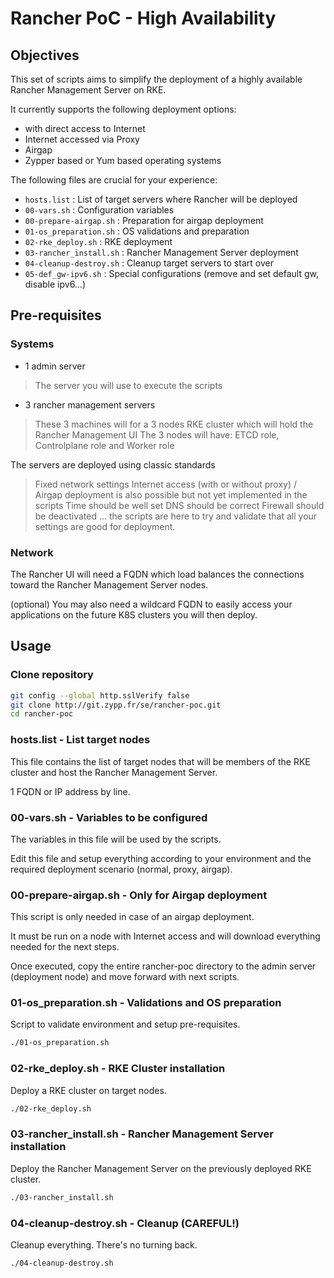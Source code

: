 # Rancher PoC - High Availability

## Objectives

This set of scripts aims to simplify the deployment of a highly available Rancher Management Server on RKE.

It currently supports the following deployment options:
- with direct access to Internet
- Internet accessed via Proxy
- Airgap
- Zypper based or Yum based operating systems

The following files are crucial for your experience:
- `hosts.list` : List of target servers where Rancher will be deployed
- `00-vars.sh` : Configuration variables
- `00-prepare-airgap.sh` : Preparation for airgap deployment
- `01-os_preparation.sh` : OS validations and preparation
- `02-rke_deploy.sh` : RKE deployment
- `03-rancher_install.sh` : Rancher Management Server deployment
- `04-cleanup-destroy.sh` : Cleanup target servers to start over
- `05-def_gw-ipv6.sh` : Special configurations (remove and set default gw, disable ipv6...)

## Pre-requisites

### Systems

- 1 admin server
 > The server you will use to execute the scripts

- 3 rancher management servers
 > These 3 machines will for a 3 nodes RKE cluster which will hold the Rancher Management UI
 > The 3 nodes will have: ETCD role, Controlplane role and Worker role

The servers are deployed using classic standards
 > Fixed network settings
 > Internet access (with or without proxy) / Airgap deployment is also possible but not yet implemented in the scripts
 > Time should be well set
 > DNS should be correct
 > Firewall should be deactivated
 > ... the scripts are here to try and validate that all your settings are good for deployment.

### Network

The Rancher UI will need a FQDN which load balances the connections toward the Rancher Management Server nodes.

(optional) You may also need a wildcard FQDN to easily access your applications on the future K8S clusters you will then deploy.

## Usage

### Clone repository

```bash
git config --global http.sslVerify false
git clone http://git.zypp.fr/se/rancher-poc.git
cd rancher-poc
```

### hosts.list - List target nodes

This file contains the list of target nodes that will be members of the RKE cluster and host the Rancher Management Server.

1 FQDN or IP address by line.

### 00-vars.sh - Variables to be configured

The variables in this file will be used by the scripts.

Edit this file and setup everything according to your environment and the required deployment scenario (normal, proxy, airgap).

### 00-prepare-airgap.sh - Only for Airgap deployment

This script is only needed in case of an airgap deployment.

It must be run on a node with Internet access and will download everything needed for the next steps.

Once executed, copy the entire rancher-poc directory to the admin server (deployment node) and move forward with next scripts.

### 01-os_preparation.sh - Validations and OS preparation

Script to validate environment and setup pre-requisites.

```bash
./01-os_preparation.sh
```

### 02-rke_deploy.sh - RKE Cluster installation

Deploy a RKE cluster on target nodes.

```bash
./02-rke_deploy.sh
```

### 03-rancher_install.sh - Rancher Management Server installation

Deploy the Rancher Management Server on the previously deployed RKE cluster.

```bash
./03-rancher_install.sh
```

### 04-cleanup-destroy.sh - Cleanup (CAREFUL!)

Cleanup everything. There's no turning back.

```bash
./04-cleanup-destroy.sh
```

